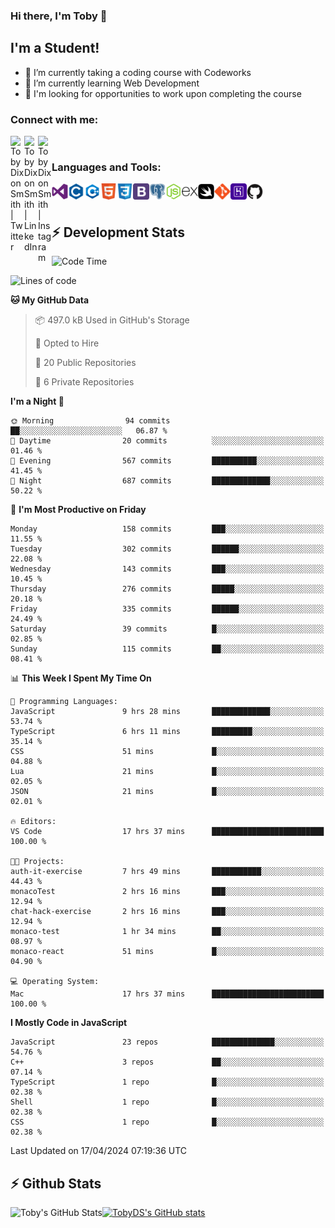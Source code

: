 ### Hi there, I'm Toby 👋

## I'm a Student!
- 🔭 I’m currently taking a coding course with Codeworks
- 🌱 I’m currently learning Web Development
- 💬 I'm looking for opportunities to work upon completing the course

### Connect with me:

[<img align="left" alt="Toby Dixon Smith | Twitter" width="22px" src="https://cdn.jsdelivr.net/npm/simple-icons@v3/icons/twitter.svg" />][twitter]
[<img align="left" alt="Toby Dixon Smith | LinkedIn" width="22px" src="https://cdn.jsdelivr.net/npm/simple-icons@v3/icons/linkedin.svg" />][linkedin]
[<img align="left" alt="Toby Dixon Smith | Instagram" width="22px" src="https://cdn.jsdelivr.net/npm/simple-icons@v3/icons/instagram.svg" />][instagram]

[twitter]: https://twitter.com/TobyDixonSmith1
[instagram]: https://www.instagram.com/toby_ds1/
[linkedin]: https://www.linkedin.com/in/toby-dixon-smith-4734331a3/

<br />

### Languages and Tools:

<img align="left" alt="Visual Studio Code" title="Visual Studio Code" width="26px" src="logos/visualstudio.png" />
<img align="left" alt="C" title="C" width="26px" src="logos/c.png" />
<img align="left" alt="C++" title="C++" width="26px" src="logos/c-plus.png" />
<img align="left" alt="HTML5" title="HTML 5" width="26px" src="logos/html.png" />
<img align="left" alt="CSS3" title="CSS 3" width="26px" src="logos/css3.png" />
<img align="left" alt="BootStrap" title="BootStrap" width="26px" src="logos/bootstrap.png" />
<img align="left" alt="PostgresSQL" title="PostgresSPQ" width="26px" src="logos/postgresql.png" />
<img align="left" alt="Node JS" title="Node JS" width="26px" src="logos/node-js.png" />
<img align="left" alt="Express" title="Express" width="26px" src="logos/express.png" />
<img align="left" alt="Swift" title="Swift" width="26px" src="logos/swift.png" />
<img align="left" alt="Git" title="Git" width="26px" src="logos/git.png" />
<img align="left" alt="Heroku" title="Heroku" width="26px" src="logos/heroku.png" />
<img align="left" alt="GitHub" title="GitHub" width="26px" src="logos/github.png" />
<br />
<br />

## :zap: Development Stats

<!--START_SECTION:waka-->
![Code Time](http://img.shields.io/badge/Code%20Time-409%20hrs%2048%20mins-blue)

![Lines of code](https://img.shields.io/badge/From%20Hello%20World%20I%27ve%20Written-1.5%20million%20lines%20of%20code-blue)

**🐱 My GitHub Data** 

> 📦 497.0 kB Used in GitHub's Storage 
 > 
> 💼 Opted to Hire
 > 
> 📜 20 Public Repositories 
 > 
> 🔑 6 Private Repositories 
 > 
**I'm a Night 🦉** 

```text
🌞 Morning                94 commits          ██░░░░░░░░░░░░░░░░░░░░░░░   06.87 % 
🌆 Daytime                20 commits          ░░░░░░░░░░░░░░░░░░░░░░░░░   01.46 % 
🌃 Evening                567 commits         ██████████░░░░░░░░░░░░░░░   41.45 % 
🌙 Night                  687 commits         █████████████░░░░░░░░░░░░   50.22 % 
```
📅 **I'm Most Productive on Friday** 

```text
Monday                   158 commits         ███░░░░░░░░░░░░░░░░░░░░░░   11.55 % 
Tuesday                  302 commits         ██████░░░░░░░░░░░░░░░░░░░   22.08 % 
Wednesday                143 commits         ███░░░░░░░░░░░░░░░░░░░░░░   10.45 % 
Thursday                 276 commits         █████░░░░░░░░░░░░░░░░░░░░   20.18 % 
Friday                   335 commits         ██████░░░░░░░░░░░░░░░░░░░   24.49 % 
Saturday                 39 commits          █░░░░░░░░░░░░░░░░░░░░░░░░   02.85 % 
Sunday                   115 commits         ██░░░░░░░░░░░░░░░░░░░░░░░   08.41 % 
```


📊 **This Week I Spent My Time On** 

```text
💬 Programming Languages: 
JavaScript               9 hrs 28 mins       █████████████░░░░░░░░░░░░   53.74 % 
TypeScript               6 hrs 11 mins       █████████░░░░░░░░░░░░░░░░   35.14 % 
CSS                      51 mins             █░░░░░░░░░░░░░░░░░░░░░░░░   04.88 % 
Lua                      21 mins             █░░░░░░░░░░░░░░░░░░░░░░░░   02.05 % 
JSON                     21 mins             █░░░░░░░░░░░░░░░░░░░░░░░░   02.01 % 

🔥 Editors: 
VS Code                  17 hrs 37 mins      █████████████████████████   100.00 % 

🐱‍💻 Projects: 
auth-it-exercise         7 hrs 49 mins       ███████████░░░░░░░░░░░░░░   44.43 % 
monacoTest               2 hrs 16 mins       ███░░░░░░░░░░░░░░░░░░░░░░   12.94 % 
chat-hack-exercise       2 hrs 16 mins       ███░░░░░░░░░░░░░░░░░░░░░░   12.94 % 
monaco-test              1 hr 34 mins        ██░░░░░░░░░░░░░░░░░░░░░░░   08.97 % 
monaco-react             51 mins             █░░░░░░░░░░░░░░░░░░░░░░░░   04.90 % 

💻 Operating System: 
Mac                      17 hrs 37 mins      █████████████████████████   100.00 % 
```

**I Mostly Code in JavaScript** 

```text
JavaScript               23 repos            ██████████████░░░░░░░░░░░   54.76 % 
C++                      3 repos             ██░░░░░░░░░░░░░░░░░░░░░░░   07.14 % 
TypeScript               1 repo              █░░░░░░░░░░░░░░░░░░░░░░░░   02.38 % 
Shell                    1 repo              █░░░░░░░░░░░░░░░░░░░░░░░░   02.38 % 
CSS                      1 repo              █░░░░░░░░░░░░░░░░░░░░░░░░   02.38 % 
```




 Last Updated on 17/04/2024 07:19:36 UTC
<!--END_SECTION:waka-->

## :zap: Github Stats
[![TobyDS's GitHub stats](https://github-readme-stats-4blzsaw6d-toby-dixon-smiths-projects.vercel.app/api?username=TobyDS)](https://github.com/anuraghazra/github-readme-stats)
<img align="left" alt="Toby's GitHub Stats" src="http://github-readme-stats-4blzsaw6d-toby-dixon-smiths-projects.vercel.app/api?username=TobyDS&hide=stars,contribs&show_icons=true&theme=dark&hide_border=true" />
